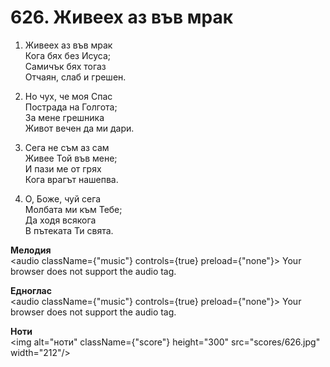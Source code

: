 # 626. Живеех аз във мрак  

1. Живеех аз във мрак  
Кога бях без Исуса;  
Самичък бях тогаз  
Отчаян, слаб и грешен.  

2. Но чух, че моя Спас  
Пострада на Голгота;  
За мене грешника  
Живот вечен да ми дари.  

3. Сега не съм аз сам  
Живее Той във мене;  
И пази ме от грях  
Кога врагът нашепва.  

4. О, Боже, чуй сега  
Молбата ми към Тебе;  
Да ходя всякога  
В пътеката Ти свята.  

__Мелодия__  
<audio className={"music"} controls={true} preload={"none"}><source src="mp3/626.mp3" type="audio/mpeg"/>
Your browser does not support the audio tag.
</audio>  

__Едноглас__  
<audio className={"music"} controls={true} preload={"none"}><source src="transp/626.mp3" type="audio/mpeg"/>
Your browser does not support the audio tag.
</audio>  

__Ноти__  
<img alt="ноти" className={"score"} height="300" src="scores/626.jpg" width="212"/>
